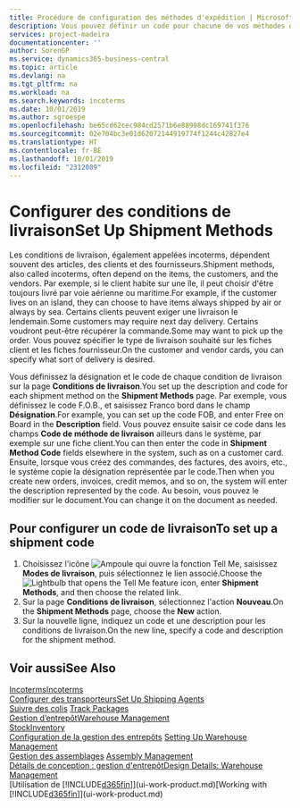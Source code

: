 ```yaml
---
title: Procédure de configuration des méthodes d'expédition | Microsoft Docs
description: Vous pouvez définir un code pour chacune de vos méthodes d'expédition offertes, par exemple, saisir les informations qui les concernent.
services: project-madeira
documentationcenter: ''
author: SorenGP
ms.service: dynamics365-business-central
ms.topic: article
ms.devlang: na
ms.tgt_pltfrm: na
ms.workload: na
ms.search.keywords: incoterms
ms.date: 10/01/2019
ms.author: sgroespe
ms.openlocfilehash: be65cd62cec984cd2571b6e88998dc169741f376
ms.sourcegitcommit: 02e704bc3e01d62072144919774f1244c42827e4
ms.translationtype: HT
ms.contentlocale: fr-BE
ms.lasthandoff: 10/01/2019
ms.locfileid: "2312089"
---
```

# <a name="set-up-shipment-methods"></a><span data-ttu-id="7f9a2-103">Configurer des conditions de livraison</span><span class="sxs-lookup"><span data-stu-id="7f9a2-103">Set Up Shipment Methods</span></span>
<span data-ttu-id="7f9a2-104">Les conditions de livraison, également appelées incoterms, dépendent souvent des articles, des clients et des fournisseurs.</span><span class="sxs-lookup"><span data-stu-id="7f9a2-104">Shipment methods, also called incoterms, often depend on the items, the customers, and the vendors.</span></span> <span data-ttu-id="7f9a2-105">Par exemple, si le client habite sur une île, il peut choisir d'être toujours livré par voie aérienne ou maritime.</span><span class="sxs-lookup"><span data-stu-id="7f9a2-105">For example, if the customer lives on an island, they can choose to have items always shipped by air or always by sea.</span></span> <span data-ttu-id="7f9a2-106">Certains clients peuvent exiger une livraison le lendemain.</span><span class="sxs-lookup"><span data-stu-id="7f9a2-106">Some customers may require next day delivery.</span></span> <span data-ttu-id="7f9a2-107">Certains voudront peut-être récupérer la commande.</span><span class="sxs-lookup"><span data-stu-id="7f9a2-107">Some may want to pick up the order.</span></span> <span data-ttu-id="7f9a2-108">Vous pouvez spécifier le type de livraison souhaité sur les fiches client et les fiches fournisseur.</span><span class="sxs-lookup"><span data-stu-id="7f9a2-108">On the customer and vendor cards, you can specify what sort of delivery is desired.</span></span>

<span data-ttu-id="7f9a2-109">Vous définissez la désignation et le code de chaque condition de livraison sur la page **Conditions de livraison**.</span><span class="sxs-lookup"><span data-stu-id="7f9a2-109">You set up the description and code for each shipment method on the **Shipment Methods** page.</span></span> <span data-ttu-id="7f9a2-110">Par exemple, vous définissez le code F.O.B., et saisissez Franco bord dans le champ **Désignation**.</span><span class="sxs-lookup"><span data-stu-id="7f9a2-110">For example, you can set up the code FOB, and enter Free on Board in the **Description** field.</span></span> <span data-ttu-id="7f9a2-111">Vous pouvez ensuite saisir ce code dans les champs **Code de méthode de livraison** ailleurs dans le système, par exemple sur une fiche client.</span><span class="sxs-lookup"><span data-stu-id="7f9a2-111">You can then enter the code in **Shipment Method Code** fields elsewhere in the system, such as on a customer card.</span></span> <span data-ttu-id="7f9a2-112">Ensuite, lorsque vous créez des commandes, des factures, des avoirs, etc., le système copie la désignation représentée par le code.</span><span class="sxs-lookup"><span data-stu-id="7f9a2-112">Then when you create new orders, invoices, credit memos, and so on, the system will enter the description represented by the code.</span></span> <span data-ttu-id="7f9a2-113">Au besoin, vous pouvez le modifier sur le document.</span><span class="sxs-lookup"><span data-stu-id="7f9a2-113">You can change it on the document as needed.</span></span>

## <a name="to-set-up-a-shipment-code"></a><span data-ttu-id="7f9a2-114">Pour configurer un code de livraison</span><span class="sxs-lookup"><span data-stu-id="7f9a2-114">To set up a shipment code</span></span>
1. <span data-ttu-id="7f9a2-115">Choisissez l'icône ![Ampoule qui ouvre la fonction Tell Me](media/ui-search/search_small.png "Dites-moi ce que vous voulez faire"), saisissez **Modes de livraison**, puis sélectionnez le lien associé.</span><span class="sxs-lookup"><span data-stu-id="7f9a2-115">Choose the ![Lightbulb that opens the Tell Me feature](media/ui-search/search_small.png "Tell me what you want to do") icon, enter **Shipment Methods**, and then choose the related link.</span></span>
2. <span data-ttu-id="7f9a2-116">Sur la page **Conditions de livraison**, sélectionnez l'action **Nouveau**.</span><span class="sxs-lookup"><span data-stu-id="7f9a2-116">On the **Shipment Methods** page, choose the **New** action.</span></span>
3. <span data-ttu-id="7f9a2-117">Sur la nouvelle ligne, indiquez un code et une description pour les conditions de livraison.</span><span class="sxs-lookup"><span data-stu-id="7f9a2-117">On the new line, specify a code and description for the shipment method.</span></span>

## <a name="see-also"></a><span data-ttu-id="7f9a2-118">Voir aussi</span><span class="sxs-lookup"><span data-stu-id="7f9a2-118">See Also</span></span>
[<span data-ttu-id="7f9a2-119">Incoterms</span><span class="sxs-lookup"><span data-stu-id="7f9a2-119">Incoterms</span></span>](https://iccwbo.org/resources-for-business/incoterms-rules)  
[<span data-ttu-id="7f9a2-120">Configurer des transporteurs</span><span class="sxs-lookup"><span data-stu-id="7f9a2-120">Set Up Shipping Agents</span></span>](sales-how-to-set-up-shipping-agents.md)  
<span data-ttu-id="7f9a2-121">[Suivre des colis](sales-how-track-packages.md)  </span><span class="sxs-lookup"><span data-stu-id="7f9a2-121">[Track Packages](sales-how-track-packages.md)  </span></span>  
[<span data-ttu-id="7f9a2-122">Gestion d’entrepôt</span><span class="sxs-lookup"><span data-stu-id="7f9a2-122">Warehouse Management</span></span>](warehouse-manage-warehouse.md)  
[<span data-ttu-id="7f9a2-123">Stock</span><span class="sxs-lookup"><span data-stu-id="7f9a2-123">Inventory</span></span>](inventory-manage-inventory.md)  
<span data-ttu-id="7f9a2-124">[Configuration de la gestion des entrepôts](warehouse-setup-warehouse.md)   </span><span class="sxs-lookup"><span data-stu-id="7f9a2-124">[Setting Up Warehouse Management](warehouse-setup-warehouse.md)   </span></span>  
<span data-ttu-id="7f9a2-125">[Gestion des assemblages](assembly-assemble-items.md)  </span><span class="sxs-lookup"><span data-stu-id="7f9a2-125">[Assembly Management](assembly-assemble-items.md)  </span></span>  
[<span data-ttu-id="7f9a2-126">Détails de conception : gestion d'entrepôt</span><span class="sxs-lookup"><span data-stu-id="7f9a2-126">Design Details: Warehouse Management</span></span>](design-details-warehouse-management.md)  
<span data-ttu-id="7f9a2-127">[Utilisation de [!INCLUDE[d365fin](includes/d365fin_md.md)]](ui-work-product.md)</span><span class="sxs-lookup"><span data-stu-id="7f9a2-127">[Working with [!INCLUDE[d365fin](includes/d365fin_md.md)]](ui-work-product.md)</span></span>  

